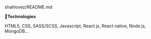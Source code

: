 shahlovez/README.md

🔨**Technologies**

   HTML5, CSS, SASS/SCSS, Javascript, React js, React native, Node.js, MongoDB...        
